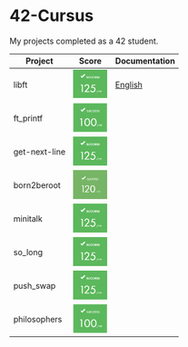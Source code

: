 # 42-Cursus
My projects completed as a 42 student.

Project|Score|Documentation
-|-|-
libft|<img src="https://github.com/aflr/aflr/blob/main/src/125.PNG" width="60">|[English](https://github.com/aflr/42-Cursus/blob/main/libft/README.md)
ft_printf|<img src="https://github.com/aflr/aflr/blob/main/src/100.PNG" width="60">|
get-next-line|<img src="https://github.com/aflr/aflr/blob/main/src/125.PNG" width="60">|
born2beroot| <img src="https://github.com/aflr/aflr/blob/main/src/120.png" width="60">|
minitalk|<img src="https://github.com/aflr/aflr/blob/main/src/125.PNG" width="60">|
so_long|<img src="https://github.com/aflr/aflr/blob/main/src/125.PNG" width="60">|
push_swap|<img src="https://github.com/aflr/aflr/blob/main/src/125.PNG" width="60">|
philosophers|<img src="https://github.com/aflr/aflr/blob/main/src/100.PNG" width="60">|
